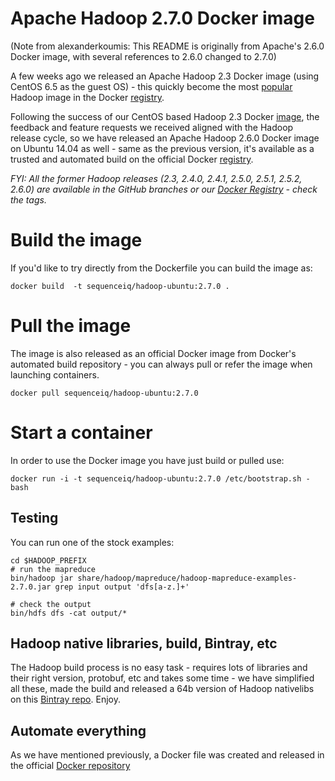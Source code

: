 # Apache Hadoop 2.7.0 Docker image

(Note from alexanderkoumis: This README is originally from Apache's 2.6.0 Docker image, with several references to 2.6.0 changed to 2.7.0)

A few weeks ago we released an Apache Hadoop 2.3 Docker image (using CentOS 6.5 as the guest OS) - this quickly become the most [popular](https://registry.hub.docker.com/search?q=hadoop&s=downloads) Hadoop image in the Docker [registry](https://registry.hub.docker.com/).


Following the success of our CentOS based Hadoop 2.3 Docker [image](https://registry.hub.docker.com/u/sequenceiq/hadoop-docker/), the feedback and feature requests we received aligned with the Hadoop release cycle, so we have released an Apache Hadoop 2.6.0 Docker image on Ubuntu 14.04 as well - same as the previous version, it's available as a trusted and automated build on the official Docker [registry](https://registry.hub.docker.com/).


_FYI: All the former Hadoop releases (2.3, 2.4.0, 2.4.1, 2.5.0, 2.5.1, 2.5.2, 2.6.0) are available in the GitHub branches or our [Docker Registry](https://registry.hub.docker.com/u/sequenceiq/hadoop-ubuntu/) - check the tags._

# Build the image

If you'd like to try directly from the Dockerfile you can build the image as:

```
docker build  -t sequenceiq/hadoop-ubuntu:2.7.0 .
```
# Pull the image

The image is also released as an official Docker image from Docker's automated build repository - you can always pull or refer the image when launching containers.

```
docker pull sequenceiq/hadoop-ubuntu:2.7.0
```

# Start a container

In order to use the Docker image you have just build or pulled use:

```
docker run -i -t sequenceiq/hadoop-ubuntu:2.7.0 /etc/bootstrap.sh -bash
```

## Testing

You can run one of the stock examples:

```
cd $HADOOP_PREFIX
# run the mapreduce
bin/hadoop jar share/hadoop/mapreduce/hadoop-mapreduce-examples-2.7.0.jar grep input output 'dfs[a-z.]+'

# check the output
bin/hdfs dfs -cat output/*
```

## Hadoop native libraries, build, Bintray, etc

The Hadoop build process is no easy task - requires lots of libraries and their right version, protobuf, etc and takes some time - we have simplified all these, made the build and released a 64b version of Hadoop nativelibs on this [Bintray repo](https://bintray.com/sequenceiq/sequenceiq-bin/hadoop-native-64bit/2.7.0/view/files). Enjoy.

## Automate everything

As we have mentioned previously, a Docker file was created and released in the official [Docker repository](https://registry.hub.docker.com/u/sequenceiq/hadoop-ubuntu/)
